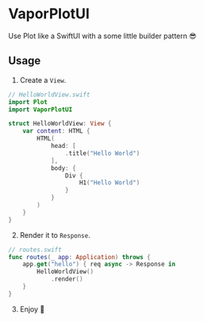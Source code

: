 # VaporPlotUI

Use Plot like a SwiftUI with a some little builder pattern :sunglasses:

## Usage

1. Create a `View`.

```swift
// HelloWorldView.swift
import Plot
import VaporPlotUI

struct HelloWorldView: View {
    var content: HTML {
        HTML(
            head: [
                .title("Hello World")
            ],
            body: {
                Div {
                    H1("Hello World")
                }
            }
        )
    }
}
```

2. Render it to `Response`.

```swift
// routes.swift
func routes(_ app: Application) throws {
    app.get("hello") { req async -> Response in
        HelloWorldView()
            .render()
    }
}
```

3. Enjoy :rocket:

